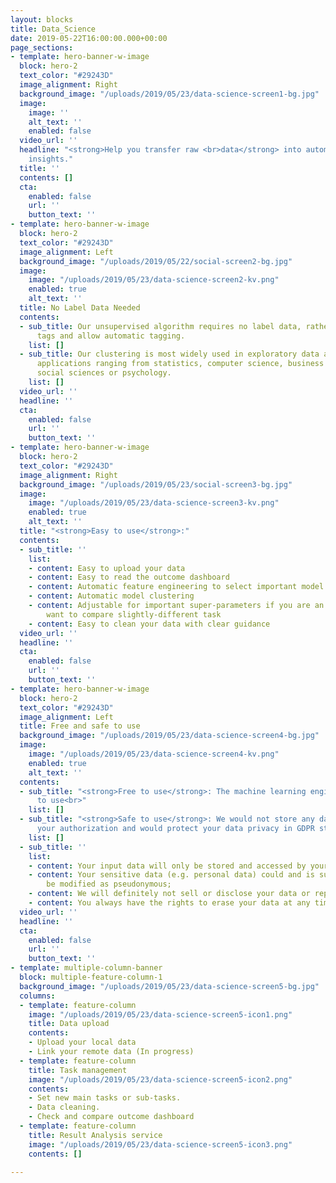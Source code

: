 ```yaml
---
layout: blocks
title: Data_Science
date: 2019-05-22T16:00:00.000+00:00
page_sections:
- template: hero-banner-w-image
  block: hero-2
  text_color: "#29243D"
  image_alignment: Right
  background_image: "/uploads/2019/05/23/data-science-screen1-bg.jpg"
  image:
    image: ''
    alt_text: ''
    enabled: false
  video_url: ''
  headline: "<strong>Help you transfer raw <br>data</strong> into automatically <br>generated
    insights."
  title: ''
  contents: []
  cta:
    enabled: false
    url: ''
    button_text: ''
- template: hero-banner-w-image
  block: hero-2
  text_color: "#29243D"
  image_alignment: Left
  background_image: "/uploads/2019/05/22/social-screen2-bg.jpg"
  image:
    image: "/uploads/2019/05/23/data-science-screen2-kv.png"
    enabled: true
    alt_text: ''
  title: No Label Data Needed
  contents:
  - sub_title: Our unsupervised algorithm requires no label data, rather we output
      tags and allow automatic tagging.
    list: []
  - sub_title: Our clustering is most widely used in exploratory data analysis, with
      applications ranging from statistics, computer science, business marketing to
      social sciences or psychology.
    list: []
  video_url: ''
  headline: ''
  cta:
    enabled: false
    url: ''
    button_text: ''
- template: hero-banner-w-image
  block: hero-2
  text_color: "#29243D"
  image_alignment: Right
  background_image: "/uploads/2019/05/23/social-screen3-bg.jpg"
  image:
    image: "/uploads/2019/05/23/data-science-screen3-kv.png"
    enabled: true
    alt_text: ''
  title: "<strong>Easy to use</strong>:"
  contents:
  - sub_title: ''
    list:
    - content: Easy to upload your data
    - content: Easy to read the outcome dashboard
    - content: Automatic feature engineering to select important model features
    - content: Automatic model clustering
    - content: Adjustable for important super-parameters if you are an expert and
        want to compare slightly-different task
    - content: Easy to clean your data with clear guidance
  video_url: ''
  headline: ''
  cta:
    enabled: false
    url: ''
    button_text: ''
- template: hero-banner-w-image
  block: hero-2
  text_color: "#29243D"
  image_alignment: Left
  title: Free and safe to use
  background_image: "/uploads/2019/05/23/data-science-screen4-bg.jpg"
  image:
    image: "/uploads/2019/05/23/data-science-screen4-kv.png"
    enabled: true
    alt_text: ''
  contents:
  - sub_title: "<strong>Free to use</strong>: The machine learning engine is free
      to use<br>"
    list: []
  - sub_title: "<strong>Safe to use</strong>: We would not store any data without
      your authorization and would protect your data privacy in GDPR standard:<br>"
    list: []
  - sub_title: ''
    list:
    - content: Your input data will only be stored and accessed by yourself;
    - content: Your sensitive data (e.g. personal data) could and is suggested to
        be modified as pseudonymous;
    - content: We will definitely not sell or disclose your data or reports to others;
    - content: You always have the rights to erase your data at any time.
  video_url: ''
  headline: ''
  cta:
    enabled: false
    url: ''
    button_text: ''
- template: multiple-column-banner
  block: multiple-feature-column-1
  background_image: "/uploads/2019/05/23/data-science-screen5-bg.jpg"
  columns:
  - template: feature-column
    image: "/uploads/2019/05/23/data-science-screen5-icon1.png"
    title: Data upload
    contents:
    - Upload your local data
    - Link your remote data (In progress)
  - template: feature-column
    title: Task management
    image: "/uploads/2019/05/23/data-science-screen5-icon2.png"
    contents:
    - Set new main tasks or sub-tasks.
    - Data cleaning.
    - Check and compare outcome dashboard
  - template: feature-column
    title: Result Analysis service
    image: "/uploads/2019/05/23/data-science-screen5-icon3.png"
    contents: []

---
```

